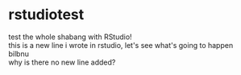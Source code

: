 # rstudiotest
test the whole shabang with RStudio!\
this is a new line i wrote in rstudio, let's see what's going to happen\
bilbnu\
why is there no new line added?

